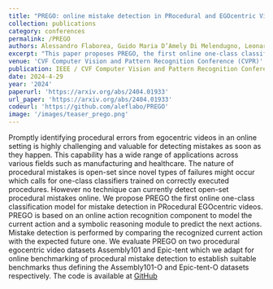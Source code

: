 ```yaml
---
title: "PREGO: online mistake detection in PRocedural and EGOcentric Videos"
collection: publications
category: conferences
permalink: /PREGO
authors: Alessandro Flaborea, Guido Maria D’Amely Di Melendugno, Leonardo Plini, Luca Scofano, Edoardo De Matteis, Antonino Furnari, Giovanni Maria Farinella, Fabio Galasso
excerpt: "This paper proposes PREGO, the first online one-class classification model for mistake detection in procedural egocentric videos."
venue: 'CVF Computer Vision and Pattern Recognition Conference (CVPR)'
publication: IEEE / CVF Computer Vision and Pattern Recognition Conference (CVPR)
date: 2024-4-29
year: '2024'
paperurl: 'https://arxiv.org/abs/2404.01933'
url_paper: 'https://arxiv.org/abs/2404.01933'
codeurl: 'https://github.com/aleflabo/PREGO'
image: '/images/teaser_prego.png'
---
```



Promptly identifying procedural errors from egocentric videos in an online setting is highly challenging and valuable for detecting mistakes as soon as they happen. This capability has a wide range of applications across various fields such as manufacturing and healthcare. The nature of procedural mistakes is open-set since novel types of failures might occur which calls for one-class classifiers trained on correctly executed procedures. However no technique can currently detect open-set procedural mistakes online. We propose PREGO the first online one-class classification model for mistake detection in PRocedural EGOcentric videos. PREGO is based on an online action recognition component to model the current action and a symbolic reasoning module to predict the next actions. Mistake detection is performed by comparing the recognized current action with the expected future one. We evaluate PREGO on two procedural egocentric video datasets Assembly101 and Epic-tent which we adapt for online benchmarking of procedural mistake detection to establish suitable benchmarks thus defining the Assembly101-O and Epic-tent-O datasets respectively. The code is available at [GitHub](https://github.com/aleflabo/PREGO)


<!-- include image -->
<!--
 ![An image](images/teaser_prego.png)
  -->